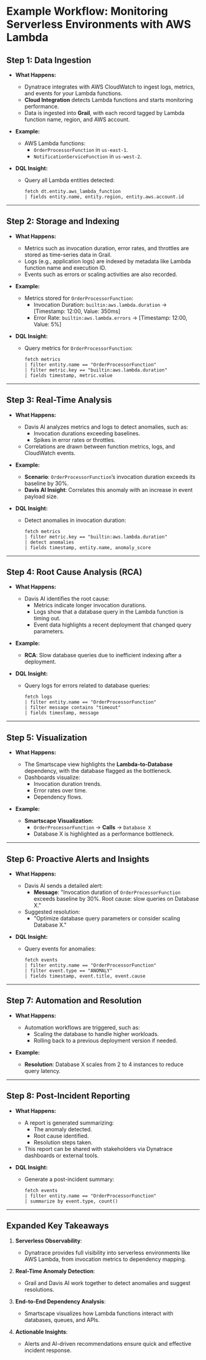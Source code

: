 
# Example Workflow: Monitoring Serverless Environments with AWS Lambda

## Step 1: **Data Ingestion**
- **What Happens:**
  - Dynatrace integrates with AWS CloudWatch to ingest logs, metrics, and events for your Lambda functions.
  - **Cloud Integration** detects Lambda functions and starts monitoring performance.
  - Data is ingested into **Grail**, with each record tagged by Lambda function name, region, and AWS account.

- **Example:**
  - AWS Lambda functions:
    - `OrderProcessorFunction` in `us-east-1`.
    - `NotificationServiceFunction` in `us-west-2`.

- **DQL Insight:**
  - Query all Lambda entities detected:
    ```dql
    fetch dt.entity.aws_lambda_function
    | fields entity.name, entity.region, entity.aws.account.id
    ```

---

## Step 2: **Storage and Indexing**
- **What Happens:**
  - Metrics such as invocation duration, error rates, and throttles are stored as time-series data in Grail.
  - Logs (e.g., application logs) are indexed by metadata like Lambda function name and execution ID.
  - Events such as errors or scaling activities are also recorded.

- **Example:**
  - Metrics stored for `OrderProcessorFunction`:
    - Invocation Duration: `builtin:aws.lambda.duration` → [Timestamp: 12:00, Value: 350ms]
    - Error Rate: `builtin:aws.lambda.errors` → [Timestamp: 12:00, Value: 5%]

- **DQL Insight:**
  - Query metrics for `OrderProcessorFunction`:
    ```dql
    fetch metrics
    | filter entity.name == "OrderProcessorFunction"
    | filter metric.key == "builtin:aws.lambda.duration"
    | fields timestamp, metric.value
    ```

---

## Step 3: **Real-Time Analysis**
- **What Happens:**
  - Davis AI analyzes metrics and logs to detect anomalies, such as:
    - Invocation durations exceeding baselines.
    - Spikes in error rates or throttles.
  - Correlations are drawn between function metrics, logs, and CloudWatch events.

- **Example:**
  - **Scenario**: `OrderProcessorFunction`’s invocation duration exceeds its baseline by 30%.
  - **Davis AI Insight**: Correlates this anomaly with an increase in event payload size.

- **DQL Insight:**
  - Detect anomalies in invocation duration:
    ```dql
    fetch metrics
    | filter metric.key == "builtin:aws.lambda.duration"
    | detect anomalies
    | fields timestamp, entity.name, anomaly_score
    ```

---

## Step 4: **Root Cause Analysis (RCA)**
- **What Happens:**
  - Davis AI identifies the root cause:
    - Metrics indicate longer invocation durations.
    - Logs show that a database query in the Lambda function is timing out.
    - Event data highlights a recent deployment that changed query parameters.

- **Example:**
  - **RCA**: Slow database queries due to inefficient indexing after a deployment.

- **DQL Insight:**
  - Query logs for errors related to database queries:
    ```dql
    fetch logs
    | filter entity.name == "OrderProcessorFunction"
    | filter message contains "timeout"
    | fields timestamp, message
    ```

---

## Step 5: **Visualization**
- **What Happens:**
  - The Smartscape view highlights the **Lambda-to-Database** dependency, with the database flagged as the bottleneck.
  - Dashboards visualize:
    - Invocation duration trends.
    - Error rates over time.
    - Dependency flows.

- **Example:**
  - **Smartscape Visualization**:
    - `OrderProcessorFunction` → **Calls** → `Database X`
    - Database X is highlighted as a performance bottleneck.

---

## Step 6: **Proactive Alerts and Insights**
- **What Happens:**
  - Davis AI sends a detailed alert:
    - **Message**: "Invocation duration of `OrderProcessorFunction` exceeds baseline by 30%. Root cause: slow queries on Database X."
  - Suggested resolution:
    - "Optimize database query parameters or consider scaling Database X."

- **DQL Insight:**
  - Query events for anomalies:
    ```dql
    fetch events
    | filter entity.name == "OrderProcessorFunction"
    | filter event.type == "ANOMALY"
    | fields timestamp, event.title, event.cause
    ```

---

## Step 7: **Automation and Resolution**
- **What Happens:**
  - Automation workflows are triggered, such as:
    - Scaling the database to handle higher workloads.
    - Rolling back to a previous deployment version if needed.

- **Example:**
  - **Resolution**: Database X scales from 2 to 4 instances to reduce query latency.

---

## Step 8: **Post-Incident Reporting**
- **What Happens:**
  - A report is generated summarizing:
    - The anomaly detected.
    - Root cause identified.
    - Resolution steps taken.
  - This report can be shared with stakeholders via Dynatrace dashboards or external tools.

- **DQL Insight:**
  - Generate a post-incident summary:
    ```dql
    fetch events
    | filter entity.name == "OrderProcessorFunction"
    | summarize by event.type, count()
    ```

---

## Expanded Key Takeaways

1. **Serverless Observability**:
   - Dynatrace provides full visibility into serverless environments like AWS Lambda, from invocation metrics to dependency mapping.

2. **Real-Time Anomaly Detection**:
   - Grail and Davis AI work together to detect anomalies and suggest resolutions.

3. **End-to-End Dependency Analysis**:
   - Smartscape visualizes how Lambda functions interact with databases, queues, and APIs.

4. **Actionable Insights**:
   - Alerts and AI-driven recommendations ensure quick and effective incident response.

